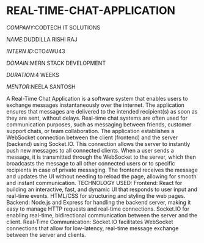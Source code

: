 # REAL-TIME-CHAT-APPLICATION

*COMPANY*:CODTECH IT SOLUTIONS

*NAME*:DUDDILLA RISHI RAJ

*INTERN ID*:CTO4WU43

*DOMAIN*:MERN STACK DEVELOPMENT

*DURATION*:4 WEEKS

*MENTOR*:NEELA SANTOSH

A Real-Time Chat Application is a software system that enables users to exchange messages instantaneously over the internet. The application ensures that messages are delivered to the intended recipient(s) as soon as they are sent, without delays. Real-time chat systems are often used for communication purposes, such as messaging between friends, customer support chats, or team collaboration.
The application establishes a WebSocket connection between the client (frontend) and the server (backend) using Socket.IO. This connection allows the server to instantly push new messages to all connected clients.
When a user sends a message, it is transmitted through the WebSocket to the server, which then broadcasts the message to all other connected users or to specific recipients in case of private messaging.
The frontend receives the message and updates the UI without needing to reload the page, allowing for smooth and instant communication.
TECHNOLOGY USED:
Frontend:
React for building an interactive, fast, and dynamic UI that responds to user input and real-time events.
HTML/CSS for structuring and styling the web pages.
Backend:
Node.js and Express for handling the backend server, making it easy to manage HTTP requests and real-time connections.
Socket.IO for enabling real-time, bidirectional communication between the server and the client.
Real-Time Communication:
Socket.IO facilitates WebSocket connections that allow for low-latency, real-time message exchange between the server and clients.
